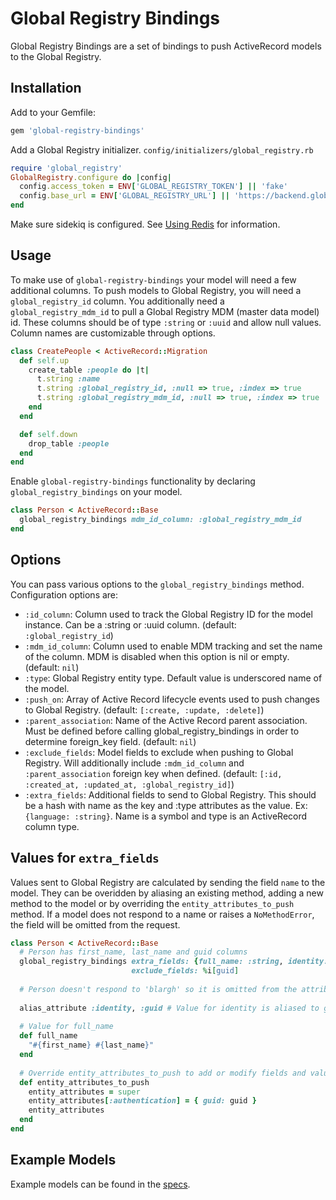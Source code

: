# Global Registry Bindings

Global Registry Bindings are a set of bindings to push ActiveRecord models to the Global Registry.


## Installation

Add to your Gemfile:
```ruby
gem 'global-registry-bindings'
```

Add a Global Registry initializer.
`config/initializers/global_registry.rb`
```ruby
require 'global_registry'
GlobalRegistry.configure do |config|
  config.access_token = ENV['GLOBAL_REGISTRY_TOKEN'] || 'fake'
  config.base_url = ENV['GLOBAL_REGISTRY_URL'] || 'https://backend.global-registry.org'
end
```

Make sure sidekiq is configured. See [Using Redis](https://github.com/mperham/sidekiq/wiki/Using-Redis) for information.

## Usage

To make use of `global-registry-bindings` your model will need a few additional columns.
To push models to Global Registry, you will need a `global_registry_id` column. You additionally need a
`global_registry_mdm_id` to pull a Global Registry MDM (master data model) id. These columns should be of type 
`:string` or `:uuid` and allow null values. Column names are customizable through options.
```ruby
class CreatePeople < ActiveRecord::Migration
  def self.up
    create_table :people do |t|
      t.string :name
      t.string :global_registry_id, :null => true, :index => true
      t.string :global_registry_mdm_id, :null => true, :index => true
    end
  end

  def self.down
    drop_table :people
  end
end
```

Enable `global-registry-bindings` functionality by declaring `global_registry_bindings` on your model.
```ruby
class Person < ActiveRecord::Base
  global_registry_bindings mdm_id_column: :global_registry_mdm_id
end
```

## Options

You can pass various options to the `global_registry_bindings` method. Configuration options are:

* `:id_column`: Column used to track the Global Registry ID for the model instance. Can be a :string or :uuid column.
(default: `:global_registry_id`) 
* `:mdm_id_column`: Column used to enable MDM tracking and set the name of the column. MDM is disabled when this
option is nil or empty. (default: `nil`)
* `:type`: Global Registry entity type. Default value is underscored name of the model.
* `:push_on`: Array of Active Record lifecycle events used to push changes to Global Registry.
(default: `[:create, :update, :delete]`) 
* `:parent_association`: Name of the Active Record parent association. Must be defined before calling
global_registry_bindings in order to determine foreign_key field. (default: `nil`)
* `:exclude_fields`: Model fields to exclude when pushing to Global Registry. Will additionally include `:mdm_id_column`
and `:parent_association` foreign key when defined. 
(default:  `[:id, :created_at, :updated_at, :global_registry_id]`)
* `:extra_fields`: Additional fields to send to Global Registry. This should be a hash with name as the key
and :type attributes as the value. Ex: `{language: :string}`. Name is a symbol and type is an ActiveRecord column type.


## Values for `extra_fields`

Values sent to Global Registry are calculated by sending the field `name` to the model. They can be overidden by
aliasing an existing method, adding a new method to the model or by overriding the `entity_attributes_to_push`
method. If a model does not respond to a name or raises a `NoMethodError`, the field will be omitted from the request.

```ruby
class Person < ActiveRecord::Base
  # Person has first_name, last_name and guid columns
  global_registry_bindings extra_fields: {full_name: :string, identity: :uuid, blargh: :integer},
                           exclude_fields: %i[guid]
  
  # Person doesn't respond to 'blargh' so it is omitted from the attributes to push
 
  alias_attribute :identity, :guid # Value for identity is aliased to guid
  
  # Value for full_name
  def full_name
    "#{first_name} #{last_name}"
  end
  
  # Override entity_attributes_to_push to add or modify fields and values
  def entity_attributes_to_push
    entity_attributes = super
    entity_attributes[:authentication] = { guid: guid }
    entity_attributes
  end
end
```

## Example Models

Example models can be found in the [specs](https://github.com/CruGlobal/global-registry-bindings/tree/master/spec/internal/app/models).
